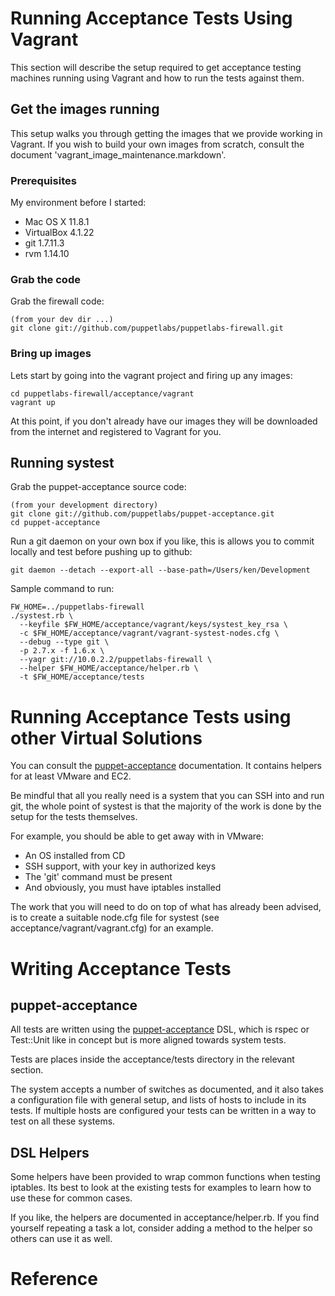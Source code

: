 Running Acceptance Tests Using Vagrant
======================================

This section will describe the setup required to get acceptance testing
machines running using Vagrant and how to run the tests against them.

Get the images running
----------------------

This setup walks you through getting the images that we provide working in
Vagrant. If you wish to build your own images from scratch, consult the 
document 'vagrant_image_maintenance.markdown'.

### Prerequisites

My environment before I started:

*   Mac OS X 11.8.1
*   VirtualBox 4.1.22
*   git 1.7.11.3
*   rvm 1.14.10

### Grab the code

Grab the firewall code:

    (from your dev dir ...)
    git clone git://github.com/puppetlabs/puppetlabs-firewall.git

### Bring up images

Lets start by going into the vagrant project and firing up any images:

    cd puppetlabs-firewall/acceptance/vagrant
    vagrant up

At this point, if you don't already have our images they will be downloaded
from the internet and registered to Vagrant for you.

Running systest
---------------

Grab the puppet-acceptance source code:

    (from your development directory)
    git clone git://github.com/puppetlabs/puppet-acceptance.git
    cd puppet-acceptance

Run a git daemon on your own box if you like, this is allows you to commit
locally and test before pushing up to github:

    git daemon --detach --export-all --base-path=/Users/ken/Development

Sample command to run:

    FW_HOME=../puppetlabs-firewall
    ./systest.rb \
      --keyfile $FW_HOME/acceptance/vagrant/keys/systest_key_rsa \
      -c $FW_HOME/acceptance/vagrant/vagrant-systest-nodes.cfg \
      --debug --type git \
      -p 2.7.x -f 1.6.x \
      --yagr git://10.0.2.2/puppetlabs-firewall \
      --helper $FW_HOME/acceptance/helper.rb \
      -t $FW_HOME/acceptance/tests

Running Acceptance Tests using other Virtual Solutions
======================================================

You can consult the [puppet-acceptance][1] documentation. It contains helpers
for at least VMware and EC2.

Be mindful that all you really need is a system that you can SSH into and run
git, the whole point of systest is that the majority of the work is done by
the setup for the tests themselves.

For example, you should be able to get away with in VMware:

* An OS installed from CD
* SSH support, with your key in authorized keys
* The 'git' command must be present
* And obviously, you must have iptables installed

The work that you will need to do on top of what has already been advised, is to
create a suitable node.cfg file for systest (see acceptance/vagrant/vagrant.cfg)
for an example.

Writing Acceptance Tests
========================

puppet-acceptance
-----------------

All tests are written using the [puppet-acceptance][1]
DSL, which is rspec or Test::Unit like in concept but is more aligned towards
system tests.

Tests are places inside the acceptance/tests directory in the relevant section.

The system accepts a number of switches as documented, and it also takes a
configuration file with general setup, and lists of hosts to include in its
tests. If multiple hosts are configured your tests can be written in a way
to test on all these systems.

DSL Helpers
-----------

Some helpers have been provided to wrap common functions when testing iptables.
Its best to look at the existing tests for examples to learn how to use these
for common cases.

If you like, the helpers are documented in acceptance/helper.rb. If you find
yourself repeating a task a lot, consider adding a method to the helper so
others can use it as well.

Reference
=========

  [1]: https://github.com/puppetlabs/puppet-acceptance "Puppet Acceptance README"

